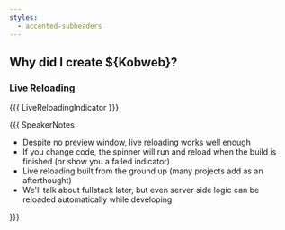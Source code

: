 ```yaml
---
styles:
  - accented-subheaders
---
```


## Why did I create ${Kobweb}?

### Live Reloading

{{{ LiveReloadingIndicator }}}

{{{ SpeakerNotes

* Despite no preview window, live reloading works well enough
* If you change code, the spinner will run and reload when the build is finished (or show you a failed indicator) 
* Live reloading built from the ground up (many projects add as an afterthought)
* We'll talk about fullstack later, but even server side logic can be reloaded automatically while developing

}}}
